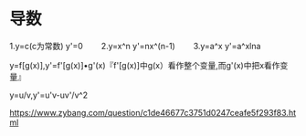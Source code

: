 　
 # 导数
  
  1.y=c(c为常数) y'=0
　　2.y=x^n y'=nx^(n-1)
　　3.y=a^x y'=a^xlna
  
  y=f[g(x)],y'=f'[g(x)]•g'(x)『f'[g(x)]中g(x）看作整个变量,而g'(x)中把x看作变量』
  
  y=u/v,y'=u'v-uv'/v^2
  
  https://www.zybang.com/question/c1de46677c3751d0247ceafe5f293f83.html

